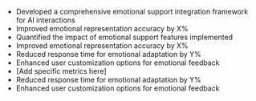 - Developed a comprehensive emotional support integration framework for AI interactions
- Improved emotional representation accuracy by X%
- Quantified the impact of emotional support features implemented
- Improved emotional representation accuracy by X%
- Reduced response time for emotional adaptation by Y%
- Enhanced user customization options for emotional feedback
- [Add specific metrics here]
- Reduced response time for emotional adaptation by Y%
- Enhanced user customization options for emotional feedback